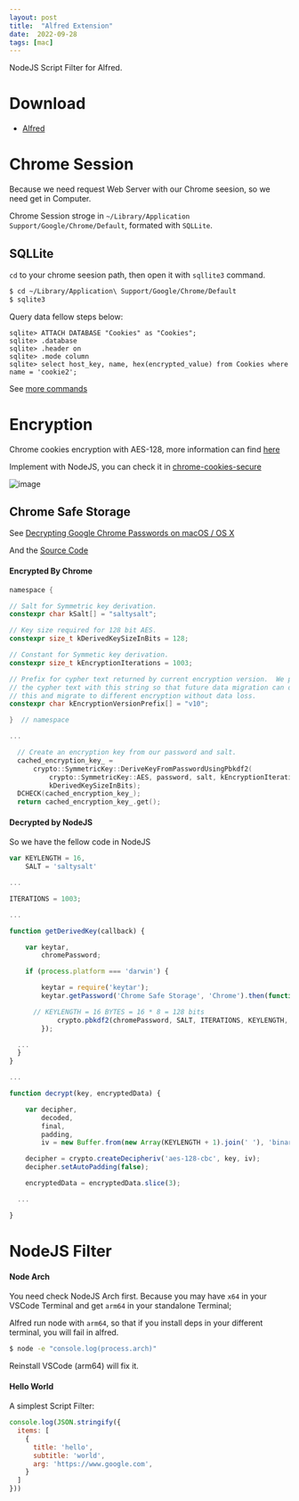 ```yaml
---
layout: post
title:  "Alfred Extension"
date:  2022-09-28
tags: [mac]
---
```


  NodeJS Script Filter for Alfred.

# Download

* [Alfred](https://xclient.info/s/alfred.html)


# Chrome Session

  Because we need request Web Server with our Chrome seesion, so we need get in Computer.

  Chrome Session stroge in `~/Library/Application Support/Google/Chrome/Default`, formated with `SQLLite`.

## SQLLite

  `cd` to your chrome seesion path, then open it with `sqllite3` command.

```sh
$ cd ~/Library/Application\ Support/Google/Chrome/Default
$ sqlite3
```

  Query data fellow steps below:

```
sqlite> ATTACH DATABASE "Cookies" as "Cookies";
sqlite> .database
sqlite> .header on
sqlite> .mode column
sqlite> select host_key, name, hex(encrypted_value) from Cookies where name = 'cookie2';
```

  See [more commands](https://www.runoob.com/sqlite/sqlite-select.html)

# Encryption

  Chrome cookies encryption with AES-128, more information can find [here](https://gist.github.com/creachadair/937179894a24571ce9860e2475a2d2ec)

  Implement with NodeJS, you can check it in [chrome-cookies-secure](https://github.com/bertrandom/chrome-cookies-secure/blob/master/index.js#L331)

![image](https://user-images.githubusercontent.com/7157346/192768675-77eaefc2-2871-4fab-8964-59f59b6074d4.png)


## Chrome Safe Storage

  See [Decrypting Google Chrome Passwords on macOS / OS X](https://f002.backblazeb2.com/file/sec-news-backup/files/writeup/bufferovernoah.com/_2016_10_17_chrome_/index.html)

  And the [Source Code](https://source.chromium.org/chromium/chromium/src/+/main:components/os_crypt/os_crypt_mac.mm;bpv=1;bpt=1)


#### Encrypted By Chrome

```c
namespace {

// Salt for Symmetric key derivation.
constexpr char kSalt[] = "saltysalt";

// Key size required for 128 bit AES.
constexpr size_t kDerivedKeySizeInBits = 128;

// Constant for Symmetic key derivation.
constexpr size_t kEncryptionIterations = 1003;

// Prefix for cypher text returned by current encryption version.  We prefix
// the cypher text with this string so that future data migration can detect
// this and migrate to different encryption without data loss.
constexpr char kEncryptionVersionPrefix[] = "v10";

}  // namespace

...

  // Create an encryption key from our password and salt.
  cached_encryption_key_ =
      crypto::SymmetricKey::DeriveKeyFromPasswordUsingPbkdf2(
          crypto::SymmetricKey::AES, password, salt, kEncryptionIterations,
          kDerivedKeySizeInBits);
  DCHECK(cached_encryption_key_);
  return cached_encryption_key_.get();
```


#### Decrypted by NodeJS

  So we have the fellow code in NodeJS

```js
var	KEYLENGTH = 16,
	SALT = 'saltysalt'

...

ITERATIONS = 1003;

...

function getDerivedKey(callback) {

	var keytar,
		chromePassword;

	if (process.platform === 'darwin') {

		keytar = require('keytar');
		keytar.getPassword('Chrome Safe Storage', 'Chrome').then(function(chromePassword) {

      // KEYLENGTH = 16 BYTES = 16 * 8 = 128 bits
			crypto.pbkdf2(chromePassword, SALT, ITERATIONS, KEYLENGTH, 'sha1', callback);
		});

  ...
  }
}

...

function decrypt(key, encryptedData) {

	var decipher,
		decoded,
		final,
		padding,
		iv = new Buffer.from(new Array(KEYLENGTH + 1).join(' '), 'binary');

	decipher = crypto.createDecipheriv('aes-128-cbc', key, iv);
	decipher.setAutoPadding(false);

	encryptedData = encryptedData.slice(3);

  ...

}

```


# NodeJS  Filter

#### Node Arch

  You need check NodeJS Arch first. Because you may have `x64` in your VSCode Terminal and get `arm64` in your standalone Terminal;

  Alfred run node with `arm64`, so that if you install deps in your different terminal, you will fail in alfred.

```sh
$ node -e "console.log(process.arch)"
```

  Reinstall VSCode (arm64) will fix it.


#### Hello World

  A simplest Script Filter:

```js
console.log(JSON.stringify({
  items: [
    {
      title: 'hello',
      subtitle: 'world',
      arg: 'https://www.google.com',
    }
  ]
}))
```
